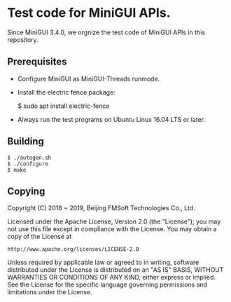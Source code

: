 # Test code for MiniGUI APIs.

Since MiniGUI 3.4.0, we orgnize the test code of MiniGUI APIs in this repository.

## Prerequisites

* Configure MiniGUI as MiniGUI-Threads runmode.
* Install the electric fence package:

    $ sudo apt install electric-fence

* Always run the test programs on Ubuntu Linux 16.04 LTS or later.

## Building

    $ ./autogen.sh
    $ ./configure
    $ make

## Copying

Copyright (C) 2018 ~ 2019, Beijing FMSoft Technologies Co., Ltd.

Licensed under the Apache License, Version 2.0 (the "License");
you may not use this file except in compliance with the License.
You may obtain a copy of the License at

    http://www.apache.org/licenses/LICENSE-2.0

Unless required by applicable law or agreed to in writing, software
distributed under the License is distributed on an "AS IS" BASIS,
WITHOUT WARRANTIES OR CONDITIONS OF ANY KIND, either express or implied.
See the License for the specific language governing permissions and
limitations under the License.
